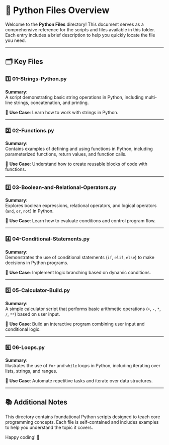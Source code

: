 # 📂 Python Files Overview

Welcome to the **Python Files** directory! This document serves as a comprehensive reference for the scripts and files available in this folder. Each entry includes a brief description to help you quickly locate the file you need.

---

## 🗂️ Key Files

### 1️⃣ **01-Strings-Python.py**
**Summary**:  
A script demonstrating basic string operations in Python, including multi-line strings, concatenation, and printing.

📌 **Use Case**: Learn how to work with strings in Python.

---

### 2️⃣ **02-Functions.py**
**Summary**:  
Contains examples of defining and using functions in Python, including parameterized functions, return values, and function calls.

📌 **Use Case**: Understand how to create reusable blocks of code with functions.

---

### 3️⃣ **03-Boolean-and-Relational-Operators.py**
**Summary**:  
Explores boolean expressions, relational operators, and logical operators (`and`, `or`, `not`) in Python.

📌 **Use Case**: Learn how to evaluate conditions and control program flow.

---

### 4️⃣ **04-Conditional-Statements.py**
**Summary**:  
Demonstrates the use of conditional statements (`if`, `elif`, `else`) to make decisions in Python programs.

📌 **Use Case**: Implement logic branching based on dynamic conditions.

---

### 5️⃣ **05-Calculator-Build.py**
**Summary**:  
A simple calculator script that performs basic arithmetic operations (`+`, `-`, `*`, `/`, `**`) based on user input.

📌 **Use Case**: Build an interactive program combining user input and conditional logic.

---

### 6️⃣ **06-Loops.py**
**Summary**:  
Illustrates the use of `for` and `while` loops in Python, including iterating over lists, strings, and ranges.

📌 **Use Case**: Automate repetitive tasks and iterate over data structures.

---

## 📚 Additional Notes

This directory contains foundational Python scripts designed to teach core programming concepts. Each file is self-contained and includes examples to help you understand the topic it covers.

Happy coding! 🚀